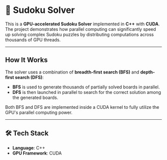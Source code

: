 # 🧩 Sudoku Solver

This is a **GPU-accelerated Sudoku Solver** implemented in **C++** with **CUDA**. The project demonstrates how parallel computing can significantly speed up solving complex Sudoku puzzles by distributing computations across thousands of GPU threads.

---

##  How It Works
The solver uses a combination of **breadth-first search (BFS)** and **depth-first search (DFS)**:
- **BFS** is used to generate thousands of partially solved boards in parallel.
- **DFS** is then launched in parallel to search for the correct solution among the generated boards.

Both BFS and DFS are implemented inside a CUDA kernel to fully utilize the GPU's parallel computing power.

---

## 🛠️ Tech Stack
- **Language**: C++
- **GPU Framework**: CUDA
